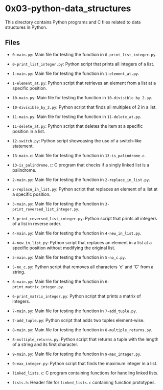 # 0x03-python-data_structures

This directory contains Python programs and C files related to data structures in Python.

## Files

- `0-main.py`: Main file for testing the function in `0-print_list_integer.py`.

- `0-print_list_integer.py`: Python script that prints all integers of a list.

- `1-main.py`: Main file for testing the function in `1-element_at.py`.

- `1-element_at.py`: Python script that retrieves an element from a list at a specific position.

- `10-main.py`: Main file for testing the function in `10-divisible_by_2.py`.

- `10-divisible_by_2.py`: Python script that finds all multiples of 2 in a list.

- `11-main.py`: Main file for testing the function in `11-delete_at.py`.

- `11-delete_at.py`: Python script that deletes the item at a specific position in a list.

- `12-switch.py`: Python script showcasing the use of a switch-like statement.

- `13-main.c`: Main file for testing the function in `13-is_palindrome.c`.

- `13-is_palindrome.c`: C program that checks if a singly linked list is a palindrome.

- `2-main.py`: Main file for testing the function in `2-replace_in_list.py`.

- `2-replace_in_list.py`: Python script that replaces an element of a list at a specific position.

- `3-main.py`: Main file for testing the function in `3-print_reversed_list_integer.py`.

- `3-print_reversed_list_integer.py`: Python script that prints all integers of a list in reverse order.

- `4-main.py`: Main file for testing the function in `4-new_in_list.py`.

- `4-new_in_list.py`: Python script that replaces an element in a list at a specific position without modifying the original list.

- `5-main.py`: Main file for testing the function in `5-no_c.py`.

- `5-no_c.py`: Python script that removes all characters 'c' and 'C' from a string.

- `6-main.py`: Main file for testing the function in `6-print_matrix_integer.py`.

- `6-print_matrix_integer.py`: Python script that prints a matrix of integers.

- `7-main.py`: Main file for testing the function in `7-add_tuple.py`.

- `7-add_tuple.py`: Python script that adds two tuples element-wise.

- `8-main.py`: Main file for testing the function in `8-multiple_returns.py`.

- `8-multiple_returns.py`: Python script that returns a tuple with the length of a string and its first character.

- `9-main.py`: Main file for testing the function in `9-max_integer.py`.

- `9-max_integer.py`: Python script that finds the maximum integer in a list.

- `linked_lists.c`: C program containing functions for handling linked lists.

- `lists.h`: Header file for `linked_lists.c` containing function prototypes.